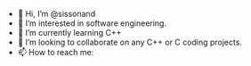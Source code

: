 - 👋 Hi, I’m @sissonand
- 👀 I’m interested in software engineering.
- 🌱 I’m currently learning C++
- 💞️ I’m looking to collaborate on any C++ or C coding projects. 
- 📫 How to reach me:

<!---
sissonand/sissonand is a ✨ special ✨ repository because its `README.md` (this file) appears on your GitHub profile.
You can click the Preview link to take a look at your changes.
--->
